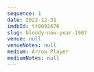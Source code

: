 ```yaml
---
sequence: 1
date: 2022-12-31
imdbId: tt0092676
slug: bloody-new-year-1987
venue: null
venueNotes: null
medium: Arrow Player
mediumNotes: null
---
```


